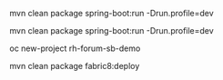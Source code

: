 
mvn clean package spring-boot:run -Drun.profile=dev

mvn clean package spring-boot:run -Drun.profile=dev

oc new-project rh-forum-sb-demo

mvn clean package fabric8:deploy